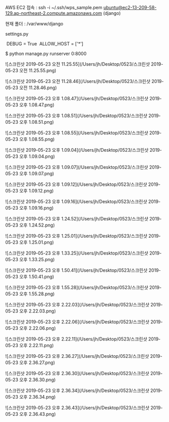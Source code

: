 AWS EC2 접속 : ssh -i ~/.ssh/wps_sample.pem ubuntu@ec2-13-209-58-129.ap-northeast-2.compute.amazonaws.com (django)



현재 폴더 : /var/www/django



settings.py

​	DEBUG = True
​	ALLOW_HOST = ['*']

$ python manage.py runserver 0:8000



![스크린샷 2019-05-23 오전 11.25.55](/Users/jh/Desktop/0523/스크린샷 2019-05-23 오전 11.25.55.png)

![스크린샷 2019-05-23 오전 11.28.46](/Users/jh/Desktop/0523/스크린샷 2019-05-23 오전 11.28.46.png)

![스크린샷 2019-05-23 오후 1.08.47](/Users/jh/Desktop/0523/스크린샷 2019-05-23 오후 1.08.47.png)

![스크린샷 2019-05-23 오후 1.08.51](/Users/jh/Desktop/0523/스크린샷 2019-05-23 오후 1.08.51.png)

![스크린샷 2019-05-23 오후 1.08.55](/Users/jh/Desktop/0523/스크린샷 2019-05-23 오후 1.08.55.png)

![스크린샷 2019-05-23 오후 1.09.04](/Users/jh/Desktop/0523/스크린샷 2019-05-23 오후 1.09.04.png)

![스크린샷 2019-05-23 오후 1.09.07](/Users/jh/Desktop/0523/스크린샷 2019-05-23 오후 1.09.07.png)

![스크린샷 2019-05-23 오후 1.09.12](/Users/jh/Desktop/0523/스크린샷 2019-05-23 오후 1.09.12.png)

![스크린샷 2019-05-23 오후 1.09.16](/Users/jh/Desktop/0523/스크린샷 2019-05-23 오후 1.09.16.png)

![스크린샷 2019-05-23 오후 1.24.52](/Users/jh/Desktop/0523/스크린샷 2019-05-23 오후 1.24.52.png)

![스크린샷 2019-05-23 오후 1.25.01](/Users/jh/Desktop/0523/스크린샷 2019-05-23 오후 1.25.01.png)

![스크린샷 2019-05-23 오후 1.33.25](/Users/jh/Desktop/0523/스크린샷 2019-05-23 오후 1.33.25.png)

![스크린샷 2019-05-23 오후 1.50.41](/Users/jh/Desktop/0523/스크린샷 2019-05-23 오후 1.50.41.png)

![스크린샷 2019-05-23 오후 1.55.28](/Users/jh/Desktop/0523/스크린샷 2019-05-23 오후 1.55.28.png)

![스크린샷 2019-05-23 오후 2.22.03](/Users/jh/Desktop/0523/스크린샷 2019-05-23 오후 2.22.03.png)

![스크린샷 2019-05-23 오후 2.22.06](/Users/jh/Desktop/0523/스크린샷 2019-05-23 오후 2.22.06.png)

![스크린샷 2019-05-23 오후 2.22.11](/Users/jh/Desktop/0523/스크린샷 2019-05-23 오후 2.22.11.png)

![스크린샷 2019-05-23 오후 2.36.27](/Users/jh/Desktop/0523/스크린샷 2019-05-23 오후 2.36.27.png)

![스크린샷 2019-05-23 오후 2.36.30](/Users/jh/Desktop/0523/스크린샷 2019-05-23 오후 2.36.30.png)

![스크린샷 2019-05-23 오후 2.36.34](/Users/jh/Desktop/0523/스크린샷 2019-05-23 오후 2.36.34.png)

![스크린샷 2019-05-23 오후 2.36.43](/Users/jh/Desktop/0523/스크린샷 2019-05-23 오후 2.36.43.png)
